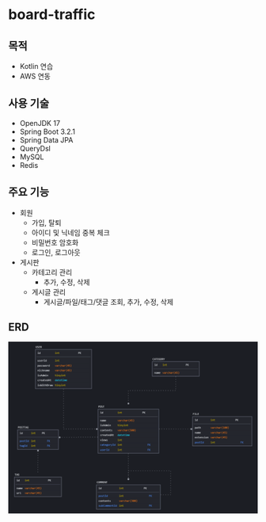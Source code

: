 # board-traffic

## 목적

* Kotlin 연습
* AWS 연동

## 사용 기술

* OpenJDK 17
* Spring Boot 3.2.1
* Spring Data JPA
* QueryDsl
* MySQL
* Redis

## 주요 기능

* 회원
  * 가입, 탈퇴
  * 아이디 및 닉네임 중복 체크
  * 비밀번호 암호화
  * 로그인, 로그아웃
* 게시판
  * 카테고리 관리
    * 추가, 수정, 삭제
  * 게시글 관리
    * 게시글/파일/태그/댓글 조회, 추가, 수정, 삭제

## ERD

![db_erd.png](./images/db_erd.png)
